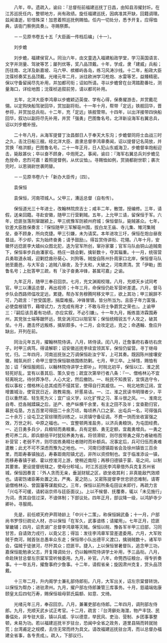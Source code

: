 <!-- { "loadSidebar": true } -->
　　八年，卒。遗疏入，谕曰：『总督衔前福建巡抚丁日昌，由知县洊擢封圻。在江苏巡抚任内，整顿地方，尚有政绩。旋任福建巡抚，因病准其开缺，回籍调理。兹闻溘逝，轸惜殊深！加恩着照巡抚例赐恤。任内一切处分，悉予开复。应得恤典，该衙门察例具奏』。寻赐祭葬。

　　－－见原书卷五十五「大臣画一传档后编」（十一）。

　　刘步蟾

　　刘步蟾，福建侯官人。同治六年，由文童选入福建船政学堂，学习英国语言、文字并测量、驾驶等艺；屡列优等，奖八品顶戴。十年，学成，隶「建威」兵船；历往南、北洋及新嘉坡、马六甲、槟榔屿各岛，练习风涛沙线。十二年，船政大臣沈葆桢奏奖五品顶戴。光绪元年二月，派往欧洲学习枪炮、水雷等艺，益臻精密。保以守备留闽尽先补用，并加都司衔；诏如所请。寻以步蟾曾在台湾踏勘番社，测量海口，详绘地图；沈葆桢追叙前劳，请以都司补用。

　　五年，北洋大臣李鸿章以步蟾颖迈英俊、学有心得，保奏擢游击，并赏戴花翎。以定购快船驾驶回华，赏加副将衔。十一年十月，帮带「定远」铁舰回华，晋参将，并赏加总兵衔。十二年，充「定远」铁舰管带。十四年，以出洋接带四快船回华，叙功以副将尽先补用，并赏「强勇」巴图鲁名号。北洋新设海军右翼总兵，诏以刘步蟾补授。

　　二十年八月，从海军提督丁汝昌御日人于奉天大东沟；步蟾督同将士血战三时之久，击沈日船三艘。经北洋大臣、直隶总督李鸿章奏闻，诏以提督记名简放，并赏换「格洪额」巴图鲁名号。二十一年正月，日人犯山东威海卫，步蟾督率炮船迎击，毙敌甚伙；卒以奋不顾身，中炮死之。事闻，谕曰：『海军右翼总兵刘步蟾见危授命，忠烈可嘉！着照提督例，从优议恤』。寻赐恤如例，赏骑都尉世职；袭次完时，以恩骑尉世袭罔替。

　　－－见原书卷六十「新办大臣传」（四）。

　　袁保恒

　　袁保恒，河南项城人。父甲三，漕运总督（自有传）。

　　保恒道光三十年进士，改翰林院庶吉士；咸丰二年，散馆，授编修。三年，请假，送亲回籍。寻赴安徽，随甲三行营剿贼。五年，上允甲三请，留保恒于军。六年，捻匪张落刑窜踞颍上，甲三统豫军防颍州府城；保恒督队，毙贼甚众。七年，钦差大臣胜保奏言：『保恒随甲三军解亳州围，拔白龙王庙、寺儿集、雉河集贼垒，奋不顾身，所向克捷。甲三引嫌，未为请奖。本年进攻三圩，保恒在炮台昼夜督战，不少却，实为始终奋勇；请予鼓励』。得旨赏侍讲衔、花翎。八年十月，安徽怀远捻匪李大嬉纠众图北犯，迭为官军所创，窜孙家寨；官军马队由铜山追贼南下，保恒率步兵由潘家屯、杨庄一路会剿，擒斩数十，夺其辎重。十一月，统宿营兵勇取道永城，迎剿捻酋孙葵心、刘狗等。贼旋自陈州扑周家口北岸，保恒督马队驰至鹿邑，与大军会；追贼八昼夜，及于太和，大破之，河南肃清。赏「伊勒」图鲁名号；上批答甲三疏，有「汝子奋勇冲锋，甚属可嘉」之谕。

　　九年正月，随甲三奉召回京。七月，充文渊阁校理。八月，充顺天乡试同考官。甲三以漕运总督，再出视师；十年三月，命保恒仍赴军营听差遣。六月，督马步队会西路师偪攻定远，累捷。帮办军务穆腾阿移文甲三，欲上其功；甲三婉辞不可，乃疏言：『世受国恩，捐糜难报。冲锋冒镝，皆分所当为。且臣子年力富强，必使盘根错节，藉增试力，方克成有用才；不敢与将士争爵赏之荣也』。上谕甲三：『嗣后该员着有功绩，亦应实叙，不必引嫌』。十一年九月，叛练苗沛霖围寿州，其党张士端等踞怀远，筑垒涡河口以阻官军；保恒统精锐五千人攻之，破其垒。十月，邀击怀远叛练，擒斩颇多。十二月，会攻定远，克之；命遇翰、詹应升缺出，开列在前。

　　同治元年五月，擢翰林院侍讲。八月，转侍读。闰八月，迁詹事府右春坊右庶子。时甲三病笃，得请解职；诏安徽巡抚李续宜领其军，保恒仍留营。寻丁继母忧，归。二年四月，河南巡抚张之万调保恒赴汝宁军，上可其奏。既因陈州接壤安徽，贼氛尚炽；命甲三督饬保恒联络围练防剿。七月，甲三卒。上悼惜，赐恤有加；诏「保恒服阕后，以翰林院侍讲学士即补」。时皖北初平，保恒以江、淮之民轻死好乱，宜有以善其后、策久安也；疏宜次第举行者八条：『一、僧格林沁不宜轻离皖北，待伏莽净尽，人心大定，然后撤防。一、皖民不知畏官，宜慎选守令，假以事权；僧格林沁总其成而不侵其官，使得自行其威信。一、皖北地势辽阔，宜增置城治，使官民日近，政教易施、奸慝易诘。一、江、淮之民读书明理者少，平日以重然诺、轻生死为义；宜广设义学，以化犷悍之习、革斗很之风。一、淮南北自粤、捻各贼蹂躏之后，逆产、绝产纵横千余里，有主之田不及半；宜查勘归官，募民屯垦。方五百里可得田二十余万顷，每顷养八口之家、出屯兵一名，可得强兵二十余万；设屯卫之官综理而训练之，以资镇守备征调。不费一饷而坐收富强之效，万世之利、中原之福也。一、宜整顿两淮盐务，以济兵勇粮饷，为屯田经费。一、近日勇多兵少，兵粮轻而勇粮重。兵有定额、勇无定额，宜裁勇增兵。一勇之费可养二兵，即兵额倍平时犹较养勇为省。将领滑软，则尽拔带勇之得力者破格而补营官；老弱不齐，则尽拔练勇精壮者随时而补额兵。况事定后，兵可归伍而勇难遣散；此尤不可不深虑而豫为之地也。一、河南归德镇距省会及徐州镇皆三百余里，而距寿春镇独远，寿春距南阳镇尤远，非所以资控制也。宜于临淮添设一镇，而移寿春镇于颍、霍以控淮河上游，使稍近南阳；再移归德镇于蒙、亳之间，以制其要害。更设提督统辖之，使毋分畛域』。时江苏巡抚李鸿章借外兵克复苏州省城，保恒因奏言：『外人贪而无亲，垂涎财赋之区，欲坐收其利；非真能敌忾效顺也。请密饬诸臣筹处置之法，严夷、夏之防』。又密陈提督李世忠骄恣难制，请寄谕僧格林沁、曾国藩等谋裁抑之。三年，保恒以前所条屯田议未即行，再疏力言「兴屯不可缓，请躬诣京师与廷臣面议」。上以不候督、抚覆奏，辄以「未见施行」为词，责其自信过深，不谙体制；下部议处。四年正月，部议降一级，以鸿胪寺少卿补。寻服阕。

　　先是，前任顺天府尹蒋琦龄上「中兴十二策」，称保恒娴武备；十一月，户部尚书罗惇衍疏论人材，亦以保恒「在军久，武事谙练；请擢用」。七年正月，捻匪窜畿辅；四月，诏责湖广总督李鸿章等灭贼。保恒以皖、豫各军半甲三旧部，习同甘苦，自请效力戎行，以竟父志；得旨：发往李鸿章军营差遣委用。六月，大军败贼于商河，贼首张总愚率众东走；保恒带小队出德平义渡口，擒骑贼数十。诸军毕会，偪贼于徒骇河，尽歼其众；捻匪平。捷入，上以保恒冒暑督队，追念甲三功，嘉保恒能勉承父志，开复降调处分，仍以翰林院侍讲学士补用，予三品衔。八月，命赴陕甘总督左宗棠军营听候委用。九月，补官。八年，命筦西征粮台，得专折奏事。十一年五月，擢詹事府少詹事。十二年，请假省亲；旋因肃州克复，赏头品顶戴。

　　十三年二月，升内阁学士兼礼部侍郎衔。八月，大军出关，诏左宗棠督转饷，以保恒为帮办；进驻肃州。九月，擢户部左侍郎兼管三库事务。十月，慈禧端佑康颐皇太后四旬万寿，赐保恒祖母郭氏扁额、如意、文绮。

　　光绪元年三月，奉召回京。八月，兼署吏部右侍郎。二年四月，调刑部左侍郎。九月，充顺天武乡试正考官。十二月，疏言：『台湾僻处海澨，物产丰饶、民番偪处，非专驻大臣，镇以兵威、孚以德意，举民风、吏治、营制、乡团事事整顿，未易为功。若以福建巡抚半岁驻台，恐闽中全省之政务，道里县隔而转就抛荒；台湾甫定之规模，去住无常而终为具文。请改福建巡抚驻台湾，而以总督办福建全省事，各专责成』。疏入，下部议行。

